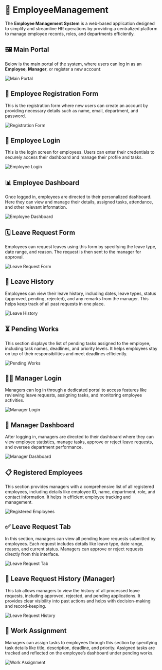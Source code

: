 # 👥 EmployeeManagement

The **Employee Management System** is a web-based application designed to simplify and streamline HR operations by providing a centralized platform to manage employee records, roles, and departments efficiently.

## 🖼️ Main Portal

Below is the main portal of the system, where users can log in as an **Employee**, **Manager**, or register a new account:

![Main Portal](./Images/mainpage.jpg)

## 📝 Employee Registration Form

This is the registration form where new users can create an account by providing necessary details such as name, email, department, and password.

![Registration Form](./Images/empregis.jpg)

## 🔐 Employee Login

This is the login screen for employees. Users can enter their credentials to securely access their dashboard and manage their profile and tasks.

![Employee Login](./Images/emplogin.jpg)

## 📊 Employee Dashboard

Once logged in, employees are directed to their personalized dashboard. Here they can view and manage their details, assigned tasks, attendance, and other relevant information.

![Employee Dashboard](./Images/empdash.jpg)

## 🗓️ Leave Request Form

Employees can request leaves using this form by specifying the leave type, date range, and reason. The request is then sent to the manager for approval.

![Leave Request Form](./Images/empleave.jpg)

## 📅 Leave History

Employees can view their leave history, including dates, leave types, status (approved, pending, rejected), and any remarks from the manager. This helps keep track of all past requests in one place.

![Leave History](./Images/emplhis.jpg)


## ⏳ Pending Works

This section displays the list of pending tasks assigned to the employee, including task names, deadlines, and priority levels. It helps employees stay on top of their responsibilities and meet deadlines efficiently.

![Pending Works](./Images/emppendworks.jpg)

## 🧑‍💼 Manager Login

Managers can log in through a dedicated portal to access features like reviewing leave requests, assigning tasks, and monitoring employee activities.

![Manager Login](./Images/manalogin.jpg)


## 📂 Manager Dashboard

After logging in, managers are directed to their dashboard where they can view employee statistics, manage tasks, approve or reject leave requests, and oversee department performance.

![Manager Dashboard](./Images/manadash.jpg)


## 📋 Registered Employees

This section provides managers with a comprehensive list of all registered employees, including details like employee ID, name, department, role, and contact information. It helps in efficient employee tracking and management.

![Registered Employees](./Images/regel.jpg)


## ✅ Leave Request Tab

In this section, managers can view all pending leave requests submitted by employees. Each request includes details like leave type, date range, reason, and current status. Managers can approve or reject requests directly from this interface.

![Leave Request Tab](./Images/manaleavereq.jpg)


## 📑 Leave Request History (Manager)

This tab allows managers to view the history of all processed leave requests, including approved, rejected, and pending applications. It provides clear visibility into past actions and helps with decision-making and record-keeping.

![Leave Request History](./Images/manaempleavehis.jpg)


## 📝 Work Assignment

Managers can assign tasks to employees through this section by specifying task details like title, description, deadline, and priority. Assigned tasks are tracked and reflected on the employee’s dashboard under pending works.

![Work Assignment](./Images/manaemppending.jpg)









